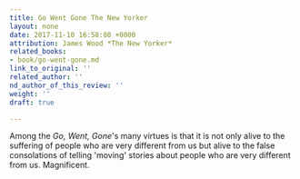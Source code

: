 ```yaml
---
title: Go Went Gone The New Yorker
layout: none
date: 2017-11-10 16:58:08 +0000
attribution: James Wood *The New Yorker*
related_books:
- book/go-went-gone.md
link_to_original: ''
related_author: ''
nd_author_of_this_review: ''
weight: ''
draft: true

---
```

Among the _Go, Went, Gone_'s many virtues is that it is not only alive to the suffering of people who are very different from us but alive to the false consolations of telling 'moving' stories about people who are very different from us. Magnificent.